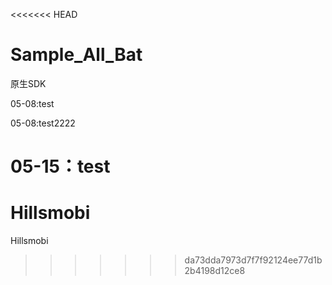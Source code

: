 <<<<<<< HEAD
# Sample_All_Bat
原生SDK


05-08:test


05-08:test2222

05-15：test
=======
# Hillsmobi
Hillsmobi
>>>>>>> da73dda7973d7f7f92124ee77d1b2b4198d12ce8
